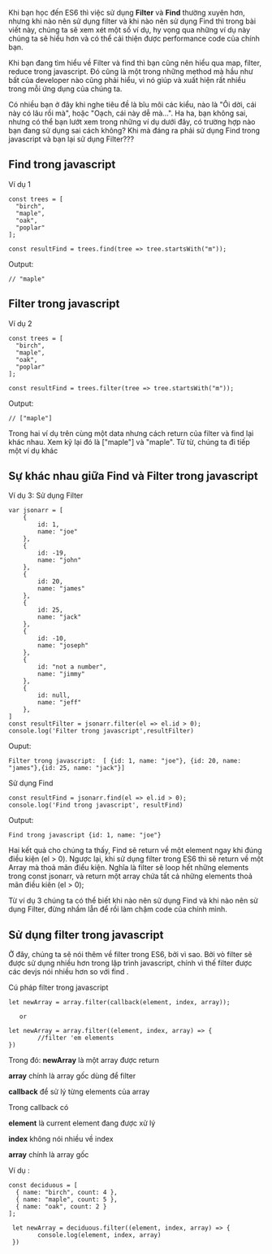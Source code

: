Khi bạn học đến ES6 thì việc sử dụng **Filter** và **Find** thường xuyên hơn, nhưng khi nào nên sử dụng filter và khi nào nên sử dụng Find thì trong bài viết này, chúng ta sẽ xem xét một số ví dụ, hy vọng qua những ví dụ này chúng ta sẽ hiểu hơn và có thể cải thiện được performance code của chính bạn.

Khi bạn đang tìm hiểu về Filter và find thì bạn cũng nên hiểu qua map, filter, reduce trong javascript. Đó cũng là một trong những method mà hầu như bất của developer nào cũng phải hiểu, vì nó giúp và xuất hiện rất nhiều trong mỗi ứng dụng của chúng ta.

Có nhiều bạn ở đây khi nghe tiêu đề là bĩu môi các kiểu, nào là "Ôi dời, cái này có lâu rồi mà", hoặc "Oạch, cái này dễ mà...". Ha ha, bạn không sai, nhưng có thể bạn lướt xem trong những ví dụ dưới đây, có trường hợp nào bạn đang sử dụng sai cách không? Khi mà đáng ra phải sử dụng Find trong javascript và bạn lại sử dụng Filter???
## Find trong javascript
Ví dụ 1
```
const trees = [ 
  "birch", 
  "maple", 
  "oak", 
  "poplar" 
];

const resultFind = trees.find(tree => tree.startsWith("m"));
```
Output:
```
// "maple"
```
## Filter trong javascript
Ví dụ 2
```
const trees = [ 
  "birch", 
  "maple", 
  "oak", 
  "poplar" 
];

const resultFind = trees.filter(tree => tree.startsWith("m"));
```
Output:
```
// ["maple"]
```
Trong hai ví dụ trên cùng một data nhưng cách return của filter và find lại khác nhau. Xem kỹ lại đó là ["maple"] và "maple". Từ từ, chúng ta đi tiếp một ví dụ khác
## Sự khác nhau giữa Find và Filter trong javascript
Ví dụ 3: Sử dụng Filter
```
var jsonarr = [ 
    { 
        id: 1, 
        name: "joe"
    }, 
    { 
        id: -19, 
        name: "john"
    }, 
    { 
        id: 20, 
        name: "james"
    }, 
    { 
        id: 25, 
        name: "jack"
    }, 
    { 
        id: -10, 
        name: "joseph"
    }, 
    { 
        id: "not a number", 
        name: "jimmy"
    }, 
    { 
        id: null, 
        name: "jeff"
    }, 
] 
const resultFilter = jsonarr.filter(el => el.id > 0);
console.log('Filter trong javascript',resultFilter)
```
Ouput:
```
Filter trong javascript:  [ {id: 1, name: "joe"}, {id: 20, name: "james"},{id: 25, name: "jack"}]
```
Sử dụng Find
```
const resultFind = jsonarr.find(el => el.id > 0);
console.log('Find trong javascript', resultFind)
```
Output:
```
Find trong javascript {id: 1, name: "joe"}
```
Hai kết quả cho chúng ta thấy, Find sẽ return về một element ngay khi đúng điều kiện (el > 0). Ngược lại, khi sử dụng filter trong ES6 thì sẽ return về một Array mà thoả mãn điểu kiện. Nghĩa là filter sẽ loop hết những elements trong const jsonarr, và return một array chứa tất cả những elements thoả mãn điều kiên (el > 0);

Từ ví dụ 3 chúng ta có thể biết khi nào nên sử dụng Find và khi nào nên sử dụng Filter, đừng nhầm lẫn để rồi làm chậm code của chính mình.
## Sử dụng filter trong javascript
Ở đây, chúng ta sẽ nói thêm về filter trong ES6, bởi vì sao. Bởi vò filter sẽ được sử dụng nhiều hơn trong lập trình javascript, chính vì thế filter được các devjs nói nhiều hơn so với find .

Cú pháp filter trong javascript
```
let newArray = array.filter(callback(element, index, array));

   or

let newArray = array.filter((element, index, array) => {
        //filter 'em elements
})
```
Trong đó:
**newArray** là một array được return

**array** chính là array gốc dùng để filter

**callback** để sử lý từng elements của array

Trong callback có

**element** là current element đang được xử lý

**index** không nói nhiều về index

**array** chính là array gốc

Ví dụ :
```
const deciduous = [
  { name: "birch", count: 4 },
  { name: "maple", count: 5 },
  { name: "oak", count: 2 }
];

 let newArray = deciduous.filter((element, index, array) => {
        console.log(element, index, array)
 })
```